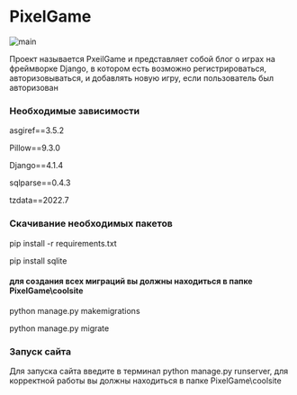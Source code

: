 # PixelGame
![main](https://i.imgur.com/drnqYZF.png)
<p>Проект называется PxeilGame и представляет собой блог о играх на фреймворке Django, в котором есть возможно регистрироваться, авторизовываться, и добавлять новую игру, если пользователь был авторизован</p>
<h3>Необходимые зависимости</h3>
<p>asgiref==3.5.2</p>
<p>Pillow==9.3.0</p>
<p>Django==4.1.4</p>
<p>sqlparse==0.4.3</p>
<p>tzdata==2022.7</p>
<h3>Скачивание необходимых пакетов</h3>
<p>pip install -r requirements.txt</p>
<p>pip install sqlite</p>  
<h4>для создания всех миграций вы должны находиться в папке PixelGame\coolsite</h4>
<p>python manage.py makemigrations</p> 
<p>python manage.py migrate</p> 
<h3>Запуск сайта</h3>
<p>Для запуска сайта введите в терминал python manage.py runserver, для корректной работы вы должны находиться в папке PixelGame\coolsite</p> 
